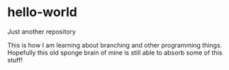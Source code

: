 # hello-world
Just another repository

This is how I am learning about branching and other programming things. 
Hopefully this old sponge brain of mine is still able to absorb some of this stuff!
